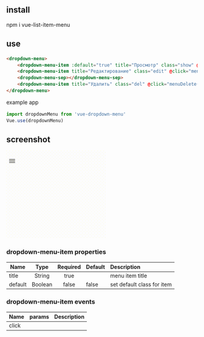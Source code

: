 ## install

npm i vue-list-item-menu

## use

```html
<dropdown-menu>
    <dropdown-menu-item :default="true" title="Просмотр" class="show" @click="menuShow()"></dropdown-menu-item>
    <dropdown-menu-item title="Редактирование" class="edit" @click="menuEdit()"></dropdown-menu-item>
    <dropdown-menu-sep></dropdown-menu-sep>
    <dropdown-menu-item title="Удалить" class="del" @click="menuDelete()"></dropdown-menu-item>
</dropdown-menu>
```

example app

```js
import dropdownMenu from 'vue-dropdown-menu'
Vue.use(dropdownMenu)
```

## screenshot
![box screen](demo/screenshot/dropdown-menu.gif)

### dropdown-menu-item properties
| Name   | Type  | Required | Default | Description |
| ------ |:-----:| :---------:| --------|:---------|
| title | String | true  |        | menu item title |
| default | Boolean | false  | false | set default class for item |

### dropdown-menu-item events
| Name   | params | Description |
| ------ |:-----:|:---------|
| click |   |  |
